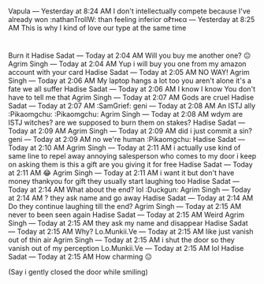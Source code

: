 # 
Vapula — Yesterday at 8:24 AM
I don't intellectually compete because I've already won :nathanTrollW:
than feeling inferior
αℓтнєα — Yesterday at 8:25 AM
This is why I kind of love our type at the same time 

# 

Burn it
Hadise Sadat — Today at 2:04 AM
Will you buy me another one? 😐
Agrim Singh — Today at 2:04 AM
Yup i will buy you one
from my amazon account
with your 
card
Hadise Sadat — Today at 2:05 AM
NO WAY!
Agrim Singh — Today at 2:06 AM
My laptop hangs a lot too
you aren't alone
it's a fate we all suffer
Hadise Sadat — Today at 2:06 AM
I know I know
You don't have to tell me that
Agrim Singh — Today at 2:07 AM
Gods are cruel
Hadise Sadat — Today at 2:07 AM
:SamGrief:
geni — Today at 2:08 AM
An ISTJ ally
:Pikaomgchu: :Pikaomgchu:
Agrim Singh — Today at 2:08 AM
wdym
are ISTJ witches?
are we supposed to burn them on stakes?
Hadise Sadat — Today at 2:09 AM
Agrim Singh — Today at 2:09 AM
did i just commit a sin?
geni — Today at 2:09 AM
no
we're human
:Pikaomgchu:
Hadise Sadat — Today at 2:10 AM
Agrim Singh — Today at 2:11 AM
i actually use kind of same line to repel away annoying salesperson who comes to my door
i keep on asking them
is this a gift
are you giving it for free
Hadise Sadat — Today at 2:11 AM
😂
Agrim Singh — Today at 2:11 AM
i want it but don't have money
thankyou for gift
they usually start laughing too 
Hadise Sadat — Today at 2:14 AM
What about the end? lol
:Duckgun:
Agrim Singh — Today at 2:14 AM
?
they ask name
and go away
Hadise Sadat — Today at 2:14 AM
Do they continue laughing till the end?
Agrim Singh — Today at 2:15 AM
never to been seen again
Hadise Sadat — Today at 2:15 AM
Weird
Agrim Singh — Today at 2:15 AM
they ask my name
and disappear
Hadise Sadat — Today at 2:15 AM
Why?
Lo.Munkii.Ve — Today at 2:15 AM
like just vanish out of thin air
Agrim Singh — Today at 2:15 AM
i shut the door
so they vanish
out of my perception
Lo.Munkii.Ve — Today at 2:15 AM
lol
Hadise Sadat — Today at 2:15 AM
How charming 😐


(Say i gently closed the door while smiling)